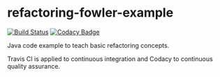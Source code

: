 refactoring-fowler-example
==========================
[![Build Status](https://travis-ci.org/lfx1001/refactoring-fowler-example.svg?branch=master)](https://travis-ci.org/lfx1001/refactoring-fowler-example)
[![Codacy Badge](https://api.codacy.com/project/badge/Grade/a825f4e10e934576a664084983879218)](https://www.codacy.com/app/lfx1001/refactoring-fowler-example?utm_source=github.com&amp;utm_medium=referral&amp;utm_content=lfx1001/refactoring-fowler-example&amp;utm_campaign=Badge_Grade)

Java code example to teach basic refactoring  concepts.

Travis CI is  applied to continuous integration  and Codacy to continuous quality assurance.
